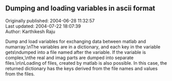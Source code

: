 ## Dumping and loading variables in ascii format  
Originally published: 2004-06-28 11:32:57  
Last updated: 2004-07-22 18:07:39  
Author: Karthikesh Raju  
  
Dump and load variables for exchanging data between matlab and numarray.\nThe variables are in a dictionary, and each key in the variable gets\ndumped into a file named after the variable. If the variable is complex,\nthe real and imag parts are dumped into separate files.\n\nLoading of files, created by matlab is also possible. In this case, the returned dictionary has the keys derived from the file names and values from the files.